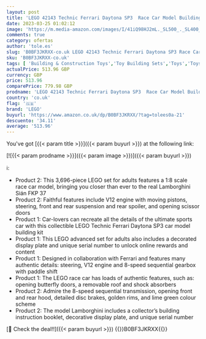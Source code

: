 ```yaml
---
layout: post
title: 'LEGO 42143 Technic Ferrari Daytona SP3  Race Car Model Building Kit & 42115 Technic Lamborghini Sián FKP 37 Race Car Model Building Kit  Exclusive  Advanced Collectible Set  Gift Idea for Adults'
date: 2023-03-25 01:02:12
image: 'https://m.media-amazon.com/images/I/41iQ98HJ2mL._SL500_._SL400_.jpg'
comments: true
category: ofertas
author: 'tole.es'
slug: 'B0BF3JKRXX-co.uk LEGO 42143 Technic Ferrari Daytona SP3 Race Car Model...'
sku: 'B0BF3JKRXX-co.uk'
tags: [ 'Building & Construction Toys','Toy Building Sets','Toys','Toys & Games','lego','🇬🇧', ]
actualPrice: 513.96 GBP
currency: GBP
price: 513.96
comparePrice: 779.98 GBP
prodname: 'LEGO 42143 Technic Ferrari Daytona SP3  Race Car Model Building Kit & 42115 Technic Lamborghini Sián FKP 37 Race Car Model Building Kit  Exclusive  Advanced Collectible Set  Gift Idea for Adults'
country: 'co.uk'
flag: '🇬🇧'
brand: 'LEGO'
buyurl: 'https://www.amazon.co.uk/dp/B0BF3JKRXX/?tag=tolees0a-21'
descuento: '34.11'
average: '513.96'
---
```


You've got [{{< param title >}}]({{< param buyurl >}}) at the following link:

[![{{< param prodname >}}]({{< param image >}})]({{< param buyurl >}})

ℹ️:

- Product 2: This 3,696-piece LEGO set for adults features a 1:8 scale race car model, bringing you closer than ever to the real Lamborghini Sián FKP 37
- Product 2: Faithful features include V12 engine with moving pistons, steering, front and rear suspension and rear spoiler, and opening scissor doors
- Product 1: Car-lovers can recreate all the details of the ultimate sports car with this collectible LEGO Technic Ferrari Daytona SP3 car model building kit
- Product 1: This LEGO advanced set for adults also includes a decorated display plate and unique serial number to unlock online rewards and content
- Product 1: Designed in collaboration with Ferrari and features many authentic details: steering, V12 engine and 8-speed sequential gearbox with paddle shift
- Product 1: The LEGO race car has loads of authentic features, such as: opening butterfly doors, a removable roof and shock absorbers
- Product 2: Admire the 8-speed sequential transmission, opening front and rear hood, detailed disc brakes, golden rims, and lime green colour scheme
- Product 2: The model Lamborghini includes a collector’s building instruction booklet, decorative display plate, and unique serial number

[🛒 Check the deal!!]({{< param buyurl >}})
{{<world>}}B0BF3JKRXX{{</world>}}
